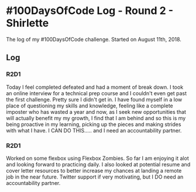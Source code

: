 # #100DaysOfCode Log - Round 2 - Shirlette

The log of my #100DaysOfCode challenge. Started on August 11th, 2018.

## Log

### R2D1
Today I feel completed defeated and had a moment of break down. I took an online interview for a technical prep course and I couldn't even get past the first challenge. Pretty sure I didn't get in. I have found myself in a low place of questioning my skills and knowledge, feeling like a complete imposter who has wasted a year and now, as I seek new opportunities that will actually benefit my my growth, I find that I am behind and so this is my being proactive in my learning, picking up the pieces and making strides with what I have. I CAN DO THIS..... and I need an accountability partner.


<!-- for issues with pushing visit: https://mycyberuniverse.com/web/how-fix-fatal-authentication-failed-for-https-github-com.html -->

### R2D1
Worked on some flexbox using Flexbox Zombies. So far I am enjoying it alot and looking forward to practicing daily.
I also looked at potential resume and cover letter resources to better increase my chances at landing a remote job in the near future.
Twitter support if very motivating, but I DO need an accountability partner.
